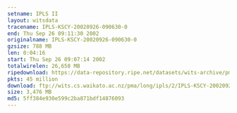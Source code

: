 ```yaml
---
setname: IPLS II
layout: witsdata
tracename: IPLS-KSCY-20020926-090630-0
end: Thu Sep 26 09:11:30 2002
originalname: IPLS-KSCY-20020926-090630-0
gzsize: 788 MB
len: 0:04:16
start: Thu Sep 26 09:07:14 2002
totalwirelen: 26,658 MB
ripedownload: https://data-repository.ripe.net/datasets/wits-archive/pma/long/ipls/2/IPLS-KSCY-20020926-090630-0.gz
pkts: 45 million
download: ftp://wits.cs.waikato.ac.nz/pma/long/ipls/2/IPLS-KSCY-20020926-090630-0.gz
size: 3,476 MB
md5: 5ff384e930e599c2ba871bdf14876093
---
```

